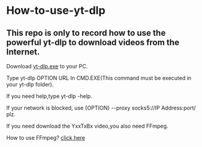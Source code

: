 # How-to-use-yt-dlp

## This repo is only to record how to use the powerful yt-dlp to download videos from the Internet.

Download [yt-dlp.exe](https://github.com/yt-dlp/yt-dlp/releases) to your PC.

Type yt-dlp OPTION URL In CMD.EXE(This command must be executed in your yt-dlp folder).

If you need help,type yt-dlp -help.

If your network is blocked, use {OPTION} --proxy socks5://IP Address:port/ plz.

If you need download the YxxTxBx video,you also need FFmpeg. 

How to use FFmpeg? [click here](https://github.com/RainbowXiaobo/How-to-use-FFmpeg)
